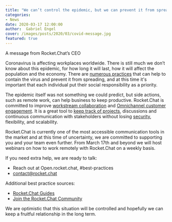```yaml
---
title: "We can’t control the epidemic, but we can prevent it from spreading"
categories:
- News
date: 2020-03-17 12:00:00
author:  Gabriel Engel
cover: /images/posts/2020/03/covid-message.jpg
featured: true
---
```


A message from Rocket.Chat’s CEO

Coronavirus is affecting workplaces worldwide. There is still much we don’t know about this epidemic, for how long it will last, how it will affect the population and the economy.  There are [numerous practices](https://rocket.chat/2020/03/10/covid/) that can help to contain the virus and prevent it from spreading, and at this time it's important that each individual put their social responsibility as a priority.

The epidemic itself was not something we could predict, but side actions, such as remote work, can help business to keep productive. Rocket.Chat is committed to improve [workstream collaboration](https://rocket.chat/team-collab) and [Omnichannel customer engagement](https://rocket.chat/customer-solutions). It is a great tool to [keep track of projects](https://rocket.chat/devops), discussions and continuous communication with stakeholders without losing [security](https://rocket.chat/security), flexibility, and scalability.

Rocket.Chat is currently one of the most accessible communication tools in the market and at this time of uncertainty, we are committed to supporting you and your team even further. From March 17th and beyond we will host webinars on how to work remotely with Rocket.Chat on a weekly basis.

If you need extra help, we are ready to talk:
- Reach out at Open.rocket.chat, #best-practices
- [contact@rocket.chat](mailto:contact@rocket.chat)

Additional best practice sources:
- [Rocket.Chat Guides](https://rocket.chat/docs/)
- [Join the Rocket.Chat Community](https://rocket.chat/community)

We are optimistic that this situation will be controlled and hopefully we can keep a fruitful relationship in the long term.
